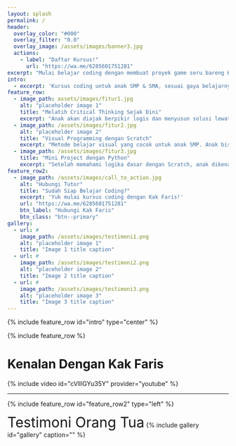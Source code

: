 ```yaml
---
layout: splash
permalink: /
header:
  overlay_color: "#000"
  overlay_filter: "0.0"
  overlay_image: /assets/images/banner3.jpg
  actions:
    - label: "Daftar Kursus!"
      url: "https://wa.me/6285601751281"
excerpt: "Mulai belajar coding dengan membuat proyek game seru bareng Kak Faris!"
intro: 
  - excerpt: 'Kursus coding untuk anak SMP & SMA, sesuai gaya belajarnya. Fokus pada logika, problem solving, dan hasil nyata—bukan sekadar hafalan sintaks.'
feature_row: 
  - image_path: assets/images/fitur1.jpg
    alt: "placeholder image 1"
    title: "Melatih Critical Thinking Sejak Dini"
    excerpt: "Anak akan diajak berpikir logis dan menyusun solusi lewat aktivitas menyenangkan. Tanpa disadari, mereka belajar menganalisis, memecahkan masalah, dan membuat keputusan sendiri melalui proyek coding yang seru."
  - image_path: /assets/images/fitur2.jpg
    alt: "placeholder image 2"
    title: "Visual Programming dengan Scratch"
    excerpt: "Metode belajar visual yang cocok untuk anak SMP. Anak bisa membuat game, animasi, atau cerita interaktif dengan drag-and-drop yang intuitif. Tidak perlu hafal sintaks, cukup berkreasi dan eksplorasi!."
  - image_path: /assets/images/fitur3.jpg
    title: "Mini Project dengan Python"
    excerpt: "Setelah memahami logika dasar dengan Scratch, anak dikenalkan dengan bahasa pemrograman Python melalui proyek sederhana. Fokus kami bukan pada teori rumit, tapi pada hasil nyata yang membanggakan."
feature_row2:
  - image_path: /assets/images/call_to_action.jpg
    alt: "Hubungi Tutor"
    title: "Sudah Siap Belajar Coding?"
    excerpt: 'Yuk mulai kursus coding dengan Kak Faris!'
    url: "https://wa.me/6285601751281"
    btn_label: "Hubungi Kak Faris"
    btn_class: "btn--primary"
gallery:
  - url: #
    image_path: /assets/images/testimoni1.png
    alt: "placeholder image 1"
    title: "Image 1 title caption"
  - url: #
    image_path: /assets/images/testimoni2.png
    alt: "placeholder image 2"
    title: "Image 2 title caption"
  - url: #
    image_path: /assets/images/testimoni3.png
    alt: "placeholder image 3"
    title: "Image 3 title caption"
---
```


{% include feature_row id="intro" type="center" %}

{% include feature_row %}

# Kenalan Dengan Kak Faris
{% include video id="cVlllGYu35Y" provider="youtube" %}

---

{% include feature_row id="feature_row2" type="left" %}

<span style="font-size: 32px;">Testimoni Orang Tua</span>
{% include gallery id="gallery" caption="" %}


